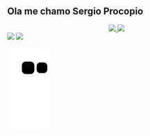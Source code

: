 ## Ola me chamo Sergio Procopio

<div align="center">
  <a href="https://github.com/interattedev">
  <img  height="150em" src="https://github-readme-stats.vercel.app/api?username=interattedev&show_icons=true&theme=dark&include_all_commits=true&count_private=true"/>
  <img height="100em" src="https://github-readme-stats.vercel.app/api/top-langs/?username=interattedev&layout=compact&langs_count=7&theme=dark"/>
</div>

<div> 
  <a align="center" href="https://instagram.com/rafaballerini" target="_blank"><img src="https://img.shields.io/badge/-Instagram-%23E4405F?style=for-the-badge&logo=instagram&logoColor=white" target="_blank"></a>
  <a align="center" href="https://www.linkedin.com/in/sergio-procopio-66a70720" target="_blank"><img src="https://img.shields.io/badge/-LinkedIn-%230077B5?style=for-the-badge&logo=linkedin&logoColor=white" target="_blank"></a> 
 
  ![Snake animation](https://github.com/rafaballerini/rafaballerini/blob/output/github-contribution-grid-snake.svg)
 
</div>
